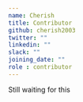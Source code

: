 ```yaml
---
name: Cherish
title: Contributor
github: cherish2003
twitter: ""
linkedin: ""
slack: ""
joining_date: ""
role : contributor
---
```


Still waiting for this
